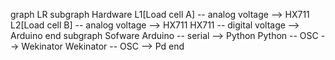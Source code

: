 graph LR
  subgraph Hardware
    L1[Load cell A] -- analog voltage --> HX711
    L2[Load cell B] -- analog voltage --> HX711
    HX711 -- digital voltage --> Arduino
  end
  subgraph Sofware
    Arduino -- serial --> Python
    Python -- OSC --> Wekinator
    Wekinator -- OSC --> Pd
  end
